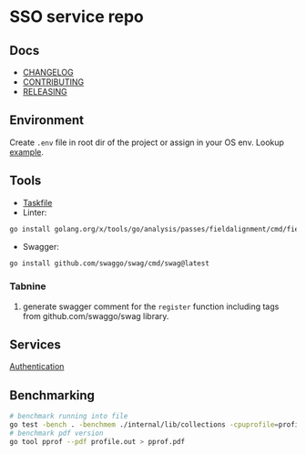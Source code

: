 # SSO service repo

## Docs

* [CHANGELOG](docs/CHANGELOG.md)
* [CONTRIBUTING](docs/CONTRIBUTING.md)
* [RELEASING](docs/RELEASING.md)

## Environment

Create `.env` file in root dir of the project or assign in your OS env. Lookup [example](docs/.env).

## Tools

* [Taskfile](https://taskfile.dev/)
* Linter:

```bash
go install golang.org/x/tools/go/analysis/passes/fieldalignment/cmd/fieldalignment@latest
```

* Swagger:

```bash
go install github.com/swaggo/swag/cmd/swag@latest
```

### Tabnine

1. generate swagger comment for the `register` function including tags from github.com/swaggo/swag library.

## Services

[Authentication](api/rest/v1/authentication/authentication.md)

## Benchmarking

```bash
# benchmark running into file
go test -bench . -benchmem ./internal/lib/collections -cpuprofile=profile.out
# benchmark pdf version
go tool pprof --pdf profile.out > pprof.pdf 
```
